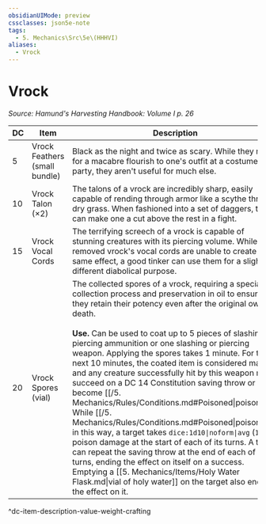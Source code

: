 ```yaml
---
obsidianUIMode: preview
cssclasses: json5e-note
tags:
  - 5. Mechanics\Src\5e\(HHHVI)
aliases:
  - Vrock
---
```

# Vrock
*Source: Hamund's Harvesting Handbook: Volume I p. 26* 

| DC | Item | Description | Value | Weight | Crafting |
|----|------|-------------|-------|--------|----------|
| 5 | Vrock Feathers (small bundle) | Black as the night and twice as scary. While they make for a macabre flourish to one's outfit at a costume party, they aren't useful for much else. | 10 gp | 2 lb | — |
| 10 | Vrock Talon (×2) | The talons of a vrock are incredibly sharp, easily capable of rending through armor like a scythe through dry grass. When fashioned into a set of daggers, they can make one a cut above the rest in a fight. | 16 gp | 10 lb | [[5. Mechanics/Items/1 Weapon.md\|+1 Dagger]] |
| 15 | Vrock Vocal Cords | The terrifying screech of a vrock is capable of stunning creatures with its piercing volume. While a removed vrock's vocal cords are unable to create the same effect, a good tinker can use them for a slightly different diabolical purpose. | 40 gp | 2 lb | [[5. Mechanics/Items/Demon Music Box (HHHVI).md\|Demon Music Box]] |
| 20 | Vrock Spores (vial) | The collected spores of a vrock, requiring a special collection process and preservation in oil to ensure they retain their potency even after the original owner's death.<br /><br />**Use.** Can be used to coat up to 5 pieces of slashing or piercing ammunition or one slashing or piercing weapon. Applying the spores takes 1 minute. For the next 10 minutes, the coated item is considered magical and any creature successfully hit by this weapon must succeed on a DC 14 Constitution saving throw or become [[/5. Mechanics/Rules/Conditions.md#Poisoned\|poisoned]]. While [[/5. Mechanics/Rules/Conditions.md#Poisoned\|poisoned]] in this way, a target takes `dice:1d10\|noform\|avg` (`1d10`) poison damage at the start of each of its turns. A target can repeat the saving throw at the end of each of its turns, ending the effect on itself on a success. Emptying a [[5. Mechanics/Items/Holy Water Flask.md\|vial of holy water]] on the target also ends the effect on it. | 50 gp | 1 lb | — |
^dc-item-description-value-weight-crafting
